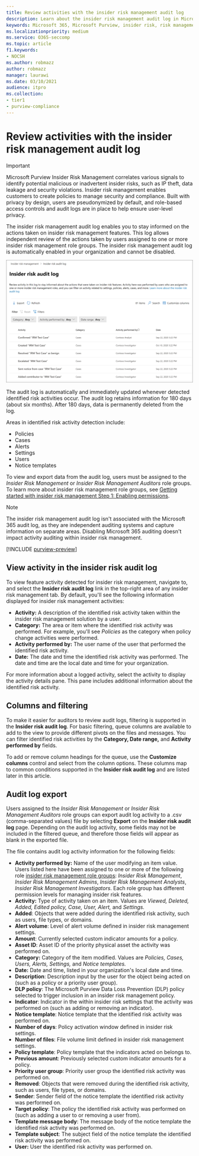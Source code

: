 ```yaml
---
title: Review activities with the insider risk management audit log
description: Learn about the insider risk management audit log in Microsoft Purview
keywords: Microsoft 365, Microsoft Purview, insider risk, risk management, compliance
ms.localizationpriority: medium
ms.service: O365-seccomp
ms.topic: article
f1.keywords:
- NOCSH
ms.author: robmazz
author: robmazz
manager: laurawi
ms.date: 03/10/2021
audience: itpro
ms.collection:
- tier1
- purview-compliance
---
```


# Review activities with the insider risk management audit log

>[!IMPORTANT]
>Microsoft Purview Insider Risk Management correlates various signals to identify potential malicious or inadvertent insider risks, such as IP theft, data leakage and security violations. Insider risk management enables customers to create policies to manage security and compliance. Built with privacy by design, users are pseudonymized by default, and role-based access controls and audit logs are in place to help ensure user-level privacy.

The insider risk management audit log enables you to stay informed on the actions taken on insider risk management features. This log allows independent review of the actions taken by users assigned to one or more insider risk management role groups. The insider risk management audit log is automatically enabled in your organization and cannot be disabled.

![Insider risk management audit log.](../media/insider-risk-audit-log.png)

The audit log is automatically and immediately updated whenever detected identified risk activities occur. The audit log retains information for 180 days (about six months). After 180 days, data is permanently deleted from the log.

Areas in identified risk activity detection include:

- Policies
- Cases
- Alerts
- Settings
- Users
- Notice templates

To view and export data from the audit log, users must be assigned to the *Insider Risk Management* or *Insider Risk Management Auditors* role groups. To learn more about insider risk management role groups, see [Getting started with insider risk management Step 1: Enabling permissions](insider-risk-management-configure.md#step-1-required-enable-permissions-for-insider-risk-management).

> [!NOTE]
> The insider risk management audit log isn't associated with the Microsoft 365 audit log, as they are independent auditing systems and capture information on separate areas. Disabling Microsoft 365 auditing doesn't impact activity auditing within insider risk management.

[!INCLUDE [purview-preview](../includes/purview-preview.md)]

## View activity in the insider risk audit log

To view feature activity detected for insider risk management, navigate to, and select the **Insider risk audit log** link in the top-right area of any insider risk management tab. By default, you'll see the following information displayed for insider risk management activities:

- **Activity:** A description of the identified risk activity taken within the insider risk management solution by a user.
- **Category:** The area or item where the identified risk activity was performed. For example, you'll see *Policies* as the category when policy change activities were performed.
- **Activity performed by:** The user name of the user that performed the identified risk activity.
- **Date:** The date and time the identified risk activity was performed. The date and time are the local date and time for your organization.

For more information about a logged activity, select the activity to display the activity details pane. This pane includes additional information about the identified risk activity.

## Columns and filtering

To make it easier for auditors to review audit logs, filtering is supported in the **Insider risk audit log**. For basic filtering, queue columns are available to add to the view to provide different pivots on the files and messages. You can filter identified risk activities by the **Category, Date range,** and **Activity performed by** fields.

To add or remove column headings for the queue, use the **Customize columns** control and select from the column options. These columns map to common conditions supported in the **Insider risk audit log** and are listed later in this article.

## Audit log export

Users assigned to the *Insider Risk Management* or *Insider Risk Management Auditors* role groups can export audit log activity to a .csv (comma-separated values) file by selecting **Export** on the **Insider risk audit log** page. Depending on the audit log activity, some fields may not be included in the filtered queue, and therefore those fields will appear as blank in the exported file.

The file contains audit log activity information for the following fields:

- **Activity performed by:** Name of the user modifying an item value. Users listed here have been assigned to one or more of the following role [insider risk management role groups](insider-risk-management-configure.md#step-1-required-enable-permissions-for-insider-risk-management): *Insider Risk Management*, *Insider Risk Management Admins*, *Insider Risk Management Analysts*, *Insider Risk Management Investigators*. Each role group has different permission levels for managing insider risk features.
- **Activity:** Type of activity taken on an item. Values are *Viewed, Deleted, Added, Edited policy, Case, User, Alert,* and *Settings.*
- **Added**: Objects that were added during the identified risk activity, such as users, file types, or domains.
- **Alert volume**: Level of alert volume defined in insider risk management settings.
- **Amount**: Currently selected custom indicator amounts for a policy.
- **Asset ID**: Asset ID of the priority physical asset the activity was performed on.
- **Category:** Category of the item modified. Values are *Policies, Cases, Users, Alerts, Settings,* and *Notice templates.*
- **Date:** Date and time, listed in your organization's local date and time.
- **Description**: Description input by the user for the object being acted on (such as a policy or a priority user group).
- **DLP policy**: The Microsoft Purview Data Loss Prevention (DLP) policy selected to trigger inclusion in an insider risk management policy.
- **Indicator**: Indicator in the within insider risk settings that the activity was performed on (such as adding or removing an indicator).
- **Notice template**: Notice template that the identified risk activity was performed on.
- **Number of days**: Policy activation window defined in insider risk settings.
- **Number of files**: File volume limit defined in insider risk management settings.
- **Policy template**: Policy template that the indicators acted on belongs to.
- **Previous amount**: Previously selected custom indicator amounts for a policy.
- **Priority user group**: Priority user group the identified risk activity was performed on.
- **Removed**: Objects that were removed during the identified risk activity, such as users, file types, or domains.
- **Sender**: Sender field of the notice template the identified risk activity was performed on.
- **Target policy**: The policy the identified risk activity was performed on (such as adding a user to or removing a user from).
- **Template message body**: The message body of the notice template the identified risk activity was performed on.
- **Template subject**: The subject field of the notice template the identified risk activity was performed on.
- **User:** User the identified risk activity was performed on.
